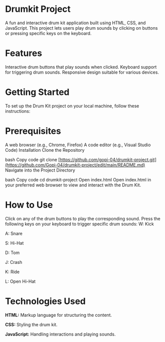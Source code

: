 # Drumkit Project

A fun and interactive drum kit application built using HTML, CSS, and JavaScript. This project lets users play drum sounds by clicking on buttons or pressing specific keys on the keyboard.

# Features
Interactive drum buttons that play sounds when clicked.
Keyboard support for triggering drum sounds.
Responsive design suitable for various devices.

# Getting Started
To set up the Drum Kit project on your local machine, follow these instructions:

# Prerequisites
A web browser (e.g., Chrome, Firefox)
A code editor (e.g., Visual Studio Code)
Installation
Clone the Repository

bash
Copy code
git clone [https://github.com/gopi-04/drumkit-project.git](https://github.com/Gopi-04/drumkit-project/edit/main/README.md)
Navigate into the Project Directory

bash
Copy code
cd drumkit-project
Open index.html Open index.html in your preferred web browser to view and interact with the Drum Kit.

# How to Use
Click on any of the drum buttons to play the corresponding sound.
Press the following keys on your keyboard to trigger specific drum sounds:
W: Kick

A: Snare

S: Hi-Hat

D: Tom

J: Crash

K: Ride

L: Open Hi-Hat

# Technologies Used
**HTML:** Markup language for structuring the content.

**CSS:** Styling the drum kit.

**JavaScript:** Handling interactions and playing sounds.
